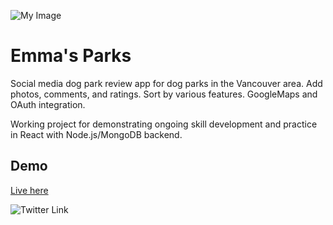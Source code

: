 ![My Image](traveljournal/public/emmalogo.jpg)

# Emma's Parks

Social media dog park review app for dog parks in the Vancouver area.  Add photos, comments, and ratings.  Sort by various features.  GoogleMaps and OAuth integration.

Working project for demonstrating ongoing skill development and practice in React with Node.js/MongoDB backend.

## Demo
[Live here](https://emmaslist.netlify.app/)

![Twitter Link](https://img.shields.io/twitter/follow/witchadora?style=social)
